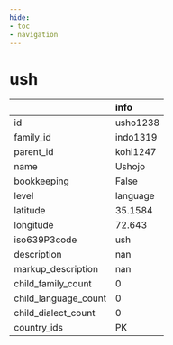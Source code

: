 ```yaml
---
hide:
- toc
- navigation
---
```

# ush
|                      | info     |
|:---------------------|:---------|
| id                   | usho1238 |
| family_id            | indo1319 |
| parent_id            | kohi1247 |
| name                 | Ushojo   |
| bookkeeping          | False    |
| level                | language |
| latitude             | 35.1584  |
| longitude            | 72.643   |
| iso639P3code         | ush      |
| description          | nan      |
| markup_description   | nan      |
| child_family_count   | 0        |
| child_language_count | 0        |
| child_dialect_count  | 0        |
| country_ids          | PK       |